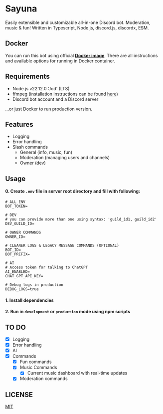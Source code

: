 # Sayuna

Easily extensible and customizable all-in-one Discord bot. Moderation, music & fun!
Written in Typescript, Node.js, discord.js, discordx, ESM.

## Docker

You can run this bot using official **[Docker image](https://hub.docker.com/r/poprostuwitold/sayuna)**. There are all instructions and available options for running in Docker container.

## Requirements
- Node.js v22.12.0 'Jod' (LTS)
- ffmpeg (installation instructions can be found [here](https://ffmpeg.org/download.html))
- Discord bot account and a Discord server

...or just Docker to run production version.

## Features
- Logging
- Error handling
- Slash commands
    - General (info, music, fun)
    - Moderation (managing users and channels)
    - Owner (dev)


## Usage
#### 0.  Create ``.env`` file in server root directory and fill with following:

```
# ALL ENV
BOT_TOKEN=

# DEV
# you can provide more than one using syntax: 'guild_id1, guild_id2'
DEV_GUILD_ID=

# OWNER COMMANDS
OWNER_ID=

# CLEANER LOGS & LEGACY MESSAGE COMMANDS (OPTIONAL)
BOT_ID=
BOT_PREFIX=

# AI
# Access token for talking to ChatGPT
AI_ENABLED=
CHAT_GPT_API_KEY=

# Debug logs in production
DEBUG_LOGS=true
```

#### 1.  Install dependencies


#### 2.  Run in ``development`` or ``production`` mode using npm scripts


## TO DO
- [x] Logging
- [x] Error handling
- [x] AI
- [x] Commands
	- [x] Fun commands
	- [x] Music Commands
        - [x] Current music dashboard with real-time updates
	- [x] Moderation commands

## LICENSE
[MIT](https://choosealicense.com/licenses/mit/)